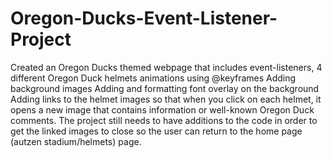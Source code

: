 # Oregon-Ducks-Event-Listener-Project
Created an Oregon Ducks themed webpage that includes event-listeners,
4 different Oregon Duck helmets animations using @keyframes 
Adding background images
Adding and formatting font overlay on the background
Adding links to the helmet images so that when you click on each helmet, it opens a new image that contains information or well-known Oregon Duck comments.
The project still needs to have additions to the code in order to get the linked images to close so the user can return to the home page (autzen stadium/helmets) page.
